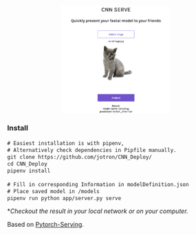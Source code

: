 <img src="screenshot.png" style="display: block;
  margin-left: auto;
  margin-right: auto;
  width: 50%;">

### Install

```
# Easiest installation is with pipenv, 
# Alternatively check dependencies in Pipfile manually.
git clone https://github.com/jotron/CNN_Deploy/
cd CNN_Deploy
pipenv install

# Fill in corresponding Information in modelDefinition.json
# Place saved model in /models
pipenv run python app/server.py serve
```

\**Checkout the result in your local network or on your computer.*

Based on [Pytorch-Serving](https://github.com/cedrickchee/pytorch-serving).

